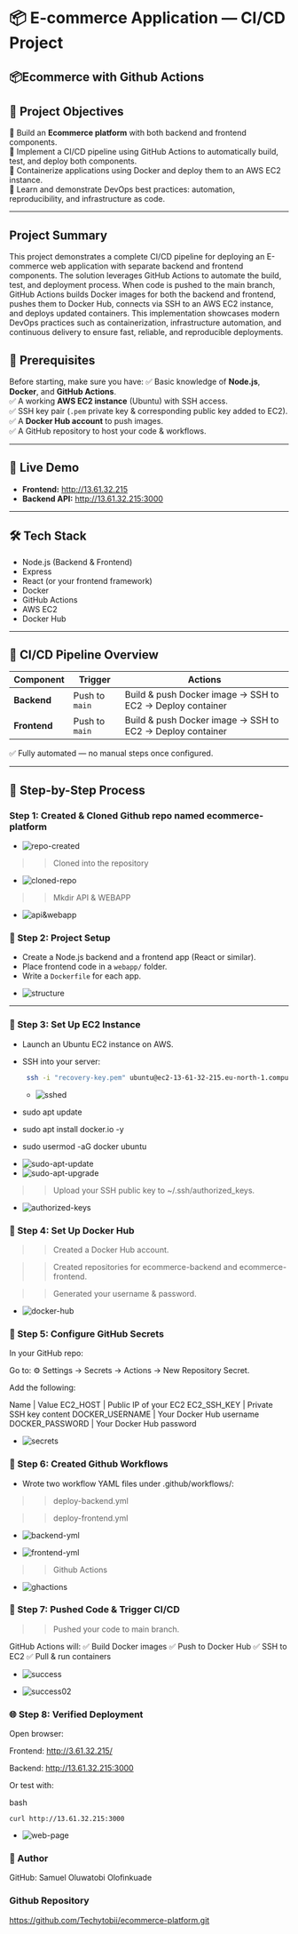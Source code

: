 # 📦 E-commerce Application — CI/CD Project
## 📦Ecommerce with Github Actions


## 🌟 Project Objectives
🎯 Build an **Ecommerce platform** with both backend and frontend components.  
🎯 Implement a CI/CD pipeline using GitHub Actions to automatically build, test, and deploy both components.  
🎯 Containerize applications using Docker and deploy them to an AWS EC2 instance.  
🎯 Learn and demonstrate DevOps best practices: automation, reproducibility, and infrastructure as code.

---

## Project Summary

This project demonstrates a complete CI/CD pipeline for deploying an E-commerce web application with separate backend and frontend components.
The solution leverages GitHub Actions to automate the build, test, and deployment process. When code is pushed to the main branch, GitHub Actions builds Docker images for both the backend and frontend, pushes them to Docker Hub, connects via SSH to an AWS EC2 instance, and deploys updated containers.
This implementation showcases modern DevOps practices such as containerization, infrastructure automation, and continuous delivery to ensure fast, reliable, and reproducible deployments.


## 📝 Prerequisites

Before starting, make sure you have:
✅ Basic knowledge of **Node.js**, **Docker**, and **GitHub Actions**.  
✅ A working **AWS EC2 instance** (Ubuntu) with SSH access.  
✅ SSH key pair (`.pem` private key & corresponding public key added to EC2).  
✅ A **Docker Hub account** to push images.  
✅ A GitHub repository to host your code & workflows.

---

## 🚀 Live Demo

- **Frontend:** http://13.61.32.215
- **Backend API:** http://13.61.32.215:3000

---

## 🛠️ Tech Stack

- Node.js (Backend & Frontend)
- Express
- React (or your frontend framework)
- Docker
- GitHub Actions
- AWS EC2
- Docker Hub

---

## 📄 CI/CD Pipeline Overview

| Component  | Trigger | Actions |
|------------|---------|---------|
| **Backend** | Push to `main` | Build & push Docker image → SSH to EC2 → Deploy container |
| **Frontend** | Push to `main` | Build & push Docker image → SSH to EC2 → Deploy container |

✅ Fully automated — no manual steps once configured.

---


## 🚀 Step-by-Step Process

###  Step 1: Created & Cloned Github repo named **ecommerce-platform**

* ![repo-created](./img/repo-created-1.png)


>> Cloned into the repository

* ![cloned-repo](./img/cloned-repo-3.png)


>> Mkdir API & WEBAPP

* ![api&webapp](./img/api&webapp-4.png)

### 📁 Step 2: Project Setup

- Create a Node.js backend and a frontend app (React or similar).
- Place frontend code in a `webapp/` folder.
- Write a `Dockerfile` for each app.

* ![structure](./img/structure.png)
---

### 🔗 Step 3: Set Up EC2 Instance

- Launch an Ubuntu EC2 instance on AWS.
- SSH into your server:
  ```bash
   ssh -i "recovery-key.pem" ubuntu@ec2-13-61-32-215.eu-north-1.compute.amazonaws.com
   ```
   * ![sshed](./img/sshed-2.png)

- sudo apt update
- sudo apt install docker.io -y
- sudo usermod -aG docker ubuntu

* ![sudo-apt-update](./img/sudo-apt-update.png)
* ![sudo-apt-upgrade](./img/sudo-apt-upgrade.png)


>> Upload your SSH public key to ~/.ssh/authorized_keys.

 * ![authorized-keys](./img/authorization-keys.png)


### 🐳 Step 4: Set Up Docker Hub

>> Created a Docker Hub account.

>> Created repositories for ecommerce-backend and ecommerce-frontend.

>> Generated your username & password.

* ![docker-hub](./img/docker-hub-dashboard.png)


### 🔐 Step 5: Configure GitHub Secrets

In your GitHub repo:

Go to: ⚙️ Settings → Secrets → Actions → New Repository Secret.

Add the following:

Name | Value
EC2_HOST	| Public IP of your EC2
EC2_SSH_KEY	| Private SSH key content
DOCKER_USERNAME	| Your Docker Hub username
DOCKER_PASSWORD	| Your Docker Hub password

* ![secrets](./img/secrets.png)


### 🔗 Step 6: Created Github Workflows

* Wrote two workflow YAML files under .github/workflows/:

>> deploy-backend.yml

>> deploy-frontend.yml

* ![backend-yml](./img/backend-deploy.png)

* ![frontend-yml](./img/frontend-deploy.png)

>> Github Actions

* ![ghactions](./img/gh-actions-5.png)


### 🧪 Step 7: Pushed Code & Trigger CI/CD

>> Pushed your code to main branch.

GitHub Actions will:
✅ Build Docker images
✅ Push to Docker Hub
✅ SSH to EC2
✅ Pull & run containers

* ![success](./img/success02.png)

* ![success02](./img/success02.png)


### 🌐 Step 8: Verified Deployment

Open browser:

Frontend: http://3.61.32.215/

Backend: http://13.61.32.215:3000

Or test with:

bash
```
curl http://13.61.32.215:3000
```

* ![web-page](./img/ec2-web.png)


 ###  👤 Author

GitHub: Samuel Oluwatobi Olofinkuade

 ### Github Repository

https://github.com/Techytobii/ecommerce-platform.git

